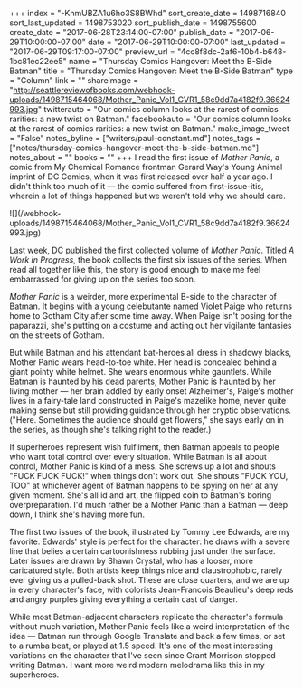 +++
index = "-KnmUBZA1u6ho3S8BWhd"
sort_create_date = 1498716840
sort_last_updated = 1498753020
sort_publish_date = 1498755600
create_date = "2017-06-28T23:14:00-07:00"
publish_date = "2017-06-29T10:00:00-07:00"
date = "2017-06-29T10:00:00-07:00"
last_updated = "2017-06-29T09:17:00-07:00"
preview_url = "4cc8f8dc-2af6-10b4-b648-1bc81ec22ee5"
name = "Thursday Comics Hangover: Meet the B-Side Batman"
title = "Thursday Comics Hangover: Meet the B-Side Batman"
type = "Column"
link = ""
shareimage = "http://seattlereviewofbooks.com/webhook-uploads/1498715464068/Mother_Panic_Vol1_CVR1_58c9dd7a4182f9.36624993.jpg"
twitterauto = "Our comics column looks at the rarest of comics rarities: a new twist on Batman."
facebookauto = "Our comics column looks at the rarest of comics rarities: a new twist on Batman."
make_image_tweet = "False"
notes_byline = ["writers/paul-constant.md"]
notes_tags = ["notes/thursday-comics-hangover-meet-the-b-side-batman.md"]
notes_about = ""
books = ""
+++
I read the first issue of *Mother Panic*, a comic from My Chemical Romance frontman Gerard Way's Young Animal imprint of DC Comics, when it was first released over half a year ago. I didn't think too much of it — the comic suffered from first-issue-itis, wherein a lot of things happened but we weren't told why we should care.

<p class="image-left">![](/webhook-uploads/1498715464068/Mother_Panic_Vol1_CVR1_58c9dd7a4182f9.36624993.jpg)

Last week, DC published the first collected volume of *Mother Panic*. Titled *A Work in Progress*, the book collects the first six issues of the series. When read all together like this, the story is good enough to make me feel embarrassed for giving up on the series too soon.

*Mother Panic* is a weirder, more experimental B-side to the character of Batman. It begins with a young celebutante named Violet Paige who returns home to Gotham City after some time away. When Paige isn't posing for the paparazzi, she's putting on a costume and acting out her vigilante fantasies on the streets of Gotham.

But while Batman and his attendant bat-heroes all dress in shadowy blacks, Mother Panic wears head-to-toe white. Her head is concealed behind a giant pointy white helmet. She wears enormous white gauntlets. While Batman is haunted by his dead parents, Mother Panic is haunted by her living mother — her brain addled by early onset Alzheimer's, Paige's mother lives in a fairy-tale land constructed in Paige's mazelike home, never quite making sense but still providing guidance through her cryptic observations. ("Here. Sometimes the audience should get flowers," she says early on in the series, as though she's talking right to the reader.)

If superheroes represent wish fulfilment, then Batman appeals to people who want total control over every situation. While Batman is all about control, Mother Panic is kind of a mess. She screws up a lot and shouts "FUCK FUCK FUCK!" when things don't work out. She shouts "FUCK YOU, TOO" at whichever agent of Batman happens to be spying on her at any given moment. She's all id and art, the flipped coin to Batman's boring overpreparation. I'd much rather be a Mother Panic than a Batman — deep down, I think she's having more fun.

The first two issues of the book, illustrated by Tommy Lee Edwards, are my favorite. Edwards' style is perfect for the character: he draws with a severe line that belies a certain cartoonishness rubbing just under the surface. Later issues are drawn by Shawn Crystal, who has a looser, more caricatured style. Both artists keep things nice and claustrophobic, rarely ever giving us a pulled-back shot. These are close quarters, and we are up in every character's face, with colorists Jean-Francois Beaulieu's deep reds and angry purples giving everything a certain cast of danger.

While most Batman-adjacent characters replicate the character's formula without much variation, Mother Panic feels like a weird interpretation of the idea — Batman run through Google Translate and back a few times, or set to a rumba beat, or played at 1.5 speed. It's one of the most interesting variations on the character that I've seen since Grant Morrison stopped writing Batman. I want more weird modern melodrama like this in my superheroes.



